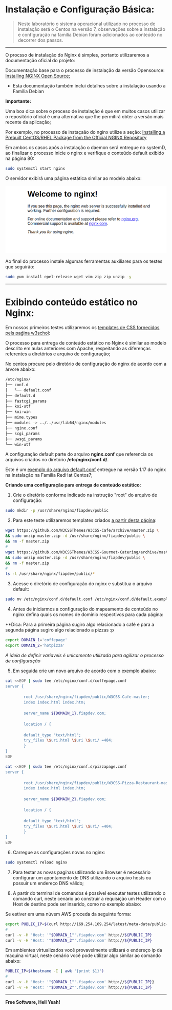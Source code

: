 
# Instalação e Configuração Básica:

> Neste laboratório o sistema operacional utilizado no processo de instalação será o Centos na versão 7, observações sobre a instalação e configuração na família Debian foram adicionados ao conteúdo no decorrer dos passos.

---

O procsso de instalação do Nginx é simples, portanto utilizaremos a documentação oficial do projeto:

Documentação base para o processo de instalação da versão Opensource:
[Installing NGINX Open Source](https://docs.nginx.com/nginx/admin-guide/installing-nginx/installing-nginx-open-source/);

* Esta documentação também inclui detalhes sobre a instalação usando a Família Debian

**Importante:**

Uma boa dica sobre o proceso de instalação é que em muitos casos utilizar o repositório oficial é uma alternativa que lhe permitirá obter a versão mais recente da aplicação;

Por exemplo, no processo de instaçaão do nginx utilize a seção: [Installing a Prebuilt CentOS/RHEL Package from the Official NGINX Repository](https://docs.nginx.com/nginx/admin-guide/installing-nginx/installing-nginx-open-source/#installing-a-prebuilt-centos-rhel-package-from-the-official-nginx-repository)

Em ambos os casos após a instalação o daemon será entregue no systemD, ao finalizar o processo inicie o nginx e verifique o conteúdo default exibido na página 80:

```sh
sudo systemctl start nginx
```

O servidor exibirá uma página estática similar ao modelo abaixo:

![alt tag](https://github.com/fiapsistemaslinux/apostila/raw/master/images/nginx-004.png)


Ao final do processo instale algumas ferramentas auxiliares para os testes que seguirão:

```sh
sudo yum install epel-release wget vim zip zip unzip -y
```

---

# Exibindo conteúdo estático no Nginx:

Em nossos primeiros testes utilizaremos os [templates de CSS fornecidos pels paǵina w3schol](https://www.w3schools.com/w3css/w3css_templates.asp):

O processo para entrega de conteúdo estático no Nginx é similar ao modelo descrito em aulas anteriores com Apache, respeitando as diferenças referentes a diretórios e arquivo de configuração;

No centos procure pelo diretório de configuração do nginx de acordo com a árvore abaixo:

```sh
/etc/nginx/
├── conf.d
│   └── default.conf
├── default.d
├── fastcgi_params
├── koi-utf
├── koi-win
├── mime.types
├── modules -> ../../usr/lib64/nginx/modules
├── nginx.conf
├── scgi_params
├── uwsgi_params
└── win-utf
```

A configuração default parte do arquivo **nginx.conf** que referencia os arquivos criados no diretório **/etc/nginx/conf.d/**.

Este é um [exemplo do arquivo default.conf](https://github.com/fiapsistemaslinux/apostila/raw/master/content/nginx/install/default.conf) entregue na versão 1.17 do nginx na instalação na Família RedHat Centos7;

**Criando uma configuração para entrega de conteúdo estático:**

1. Crie o diretório conforme indicado na instrução "root" do arquivo de configuração:

```sh
sudo mkdir -p /usr/share/nginx/fiapdev/public
```

2. Para este teste utilizaremos templates criados [a partir desta página](https://w3cssthemes.com/):

```sh
wget https://github.com/W3CSSThemes/W3CSS-Cafe/archive/master.zip \
&& sudo unzip master.zip -d /usr/share/nginx/fiapdev/public \
&& rm -f master.zip
#
wget https://github.com/W3CSSThemes/W3CSS-Gourmet-Catering/archive/master.zip \
&& sudo unzip master.zip -d /usr/share/nginx/fiapdev/public \
&& rm -f master.zip
#
ls -l /usr/share/nginx/fiapdev/public/*
```

3. Acesse o diretório de configuração do nginx e substitua o arquivo default:

```sh
sudo mv /etc/nginx/conf.d/default.conf /etc/nginx/conf.d/default.example
```

4. Antes de iniciarmos a configuração do mapeamento de conteúdo no nginx defina quais os nomes de domínio respectivos para cada página:

**Dica: Para a primeira página sugiro algo relacionado a café e para a segunda página sugiro algo relacionado a pizzas :p

```sh
export DOMAIN_1='coffepage'
export DOMAIN_2='hotpizza'
```

*A ideia de definir variaveis é unicamente utilizada para agilizar o processo de configuração*

5. Em seguida crie um novo arquivo de acordo com o exemplo abaixo:

```sh
cat <<EOF | sudo tee /etc/nginx/conf.d/coffepage.conf
server {

        root /usr/share/nginx/fiapdev/public/W3CSS-Cafe-master;
        index index.html index.htm;

        server_name ${DOMAIN_1}.fiapdev.com;

        location / {

        default_type "text/html";
        try_files \$uri.html \$uri \$uri/ =404;
        }
}
EOF
```

```sh
cat <<EOF | sudo tee /etc/nginx/conf.d/pizzapage.conf
server {

        root /usr/share/nginx/fiapdev/public/W3CSS-Pizza-Restaurant-master;
        index index.html index.htm;

        server_name ${DOMAIN_2}.fiapdev.com;

        location / {

        default_type "text/html";
        try_files \$uri.html \$uri \$uri/ =404;
        }
}
EOF
```

6. Carregue as configurações novas no nginx:

```sh
sudo systemctl reload nginx
```

7. Para testar as novas pagínas utilizando um Browser é necessário configurar um apontamento de DNS utilizando o arquivo hosts ou possuir um endereço DNS válido;

8. A partir do terminal de comandos é possível executar testes utilizando o comando curl, neste cenário ao construir a requisição um Header com o Host de destino pode ser inserido, como no exemplo abaixo:

Se estiver em uma núvem AWS proceda da seguinte forma:

```sh
export PUBLIC_IP=$(curl http://169.254.169.254/latest/meta-data/public-ipv4)
#
curl -v -H 'Host: '"$DOMAIN_1"'.fiapdev.com' http://${PUBLIC_IP}
curl -v -H 'Host: '"$DOMAIN_2"'.fiapdev.com' http://${PUBLIC_IP}
```

Em ambientes virtualizados você provavelmente utilizará o endereço ip da maquina virtual, neste cenário vocẽ pode utilizar algo similar ao comando abaixo:

```sh
PUBLIC_IP=$(hostname -I | awk '{print $1}')
#
curl -v -H 'Host: '"$DOMAIN_1"'.fiapdev.com' http://${PUBLIC_IP}}
curl -v -H 'Host: '"$DOMAIN_2"'.fiapdev.com' http://${PUBLIC_IP}
```
---

**Free Software, Hell Yeah!**
